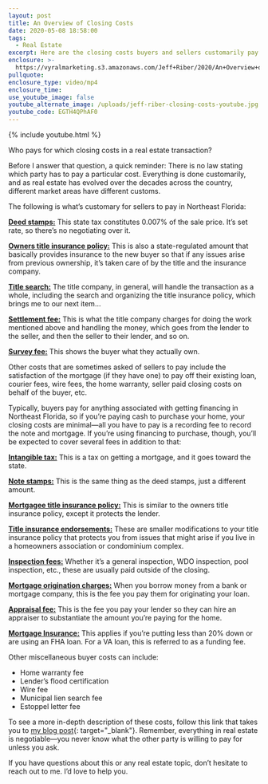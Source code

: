 ```yaml
---
layout: post
title: An Overview of Closing Costs
date: 2020-05-08 18:58:00
tags:
  - Real Estate
excerpt: Here are the closing costs buyers and sellers customarily pay in our area.
enclosure: >-
  https://vyralmarketing.s3.amazonaws.com/Jeff+Riber/2020/An+Overview+of+Closing+Costs.mp4
pullquote:
enclosure_type: video/mp4
enclosure_time:
use_youtube_image: false
youtube_alternate_image: /uploads/jeff-riber-closing-costs-youtube.jpg
youtube_code: EGTH4QPhAF0
---
```


{% include youtube.html %}

Who pays for which closing costs in a real estate transaction?

Before I answer that question, a quick reminder: There is no law stating which party has to pay a particular cost. Everything is done customarily, and as real estate has evolved over the decades across the country, different market areas have different customs.&nbsp;

The following is what’s customary for sellers to pay in Northeast Florida:

<u><strong>Deed stamps:</strong></u> This state tax constitutes 0.007% of the sale price. It’s set rate, so there’s no negotiating over it.

<u><strong>Owners title insurance policy:</strong></u> This is also a state-regulated amount that basically provides insurance to the new buyer so that if any issues arise from previous ownership, it’s taken care of by the title and the insurance company.&nbsp;

<u><strong>Title search:</strong></u> The title company, in general, will handle the transaction as a whole, including the search and organizing the title insurance policy, which brings me to our next item…

<u><strong>Settlement fee:</strong></u> This is what the title company charges for doing the work mentioned above and handling the money, which goes from the lender to the seller, and then the seller to their lender, and so on.&nbsp;

<u><strong>Survey fee:</strong></u> This shows the buyer what they actually own.&nbsp;

Other costs that are sometimes asked of sellers to pay include the satisfaction of the mortgage (if they have one) to pay off their existing loan, courier fees, wire fees, the home warranty, seller paid closing costs on behalf of the buyer, etc.&nbsp;

Typically, buyers pay for anything associated with getting financing in Northeast Florida, so if you’re paying cash to purchase your home, your closing costs are minimal—all you have to pay is a recording fee to record the note and mortgage. If you’re using financing to purchase, though, you’ll be expected to cover several fees in addition to that:

<u><strong>Intangible tax:</strong></u> This is a tax on getting a mortgage, and it goes toward the state.&nbsp;

<u><strong>Note stamps:</strong></u> This is the same thing as the deed stamps, just a different amount.

<u><strong>Mortgagee title insurance policy:</strong></u> This is similar to the owners title insurance policy, except it protects the lender.

<u><strong>Title insurance endorsements:</strong></u> These are smaller modifications to your title insurance policy that protects you from issues that might arise if you live in a homeowners association or condominium complex.&nbsp;

<u><strong>Inspection fees:</strong></u> Whether it’s a general inspection, WDO inspection, pool inspection, etc., these are usually paid outside of the closing.&nbsp;

<u><strong>Mortgage origination charges:</strong></u> When you borrow money from a bank or mortgage company, this is the fee you pay them for originating your loan.&nbsp;

<u><strong>Appraisal fee:</strong></u> This is the fee you pay your lender so they can hire an appraiser to substantiate the amount you’re paying for the home.&nbsp;

<u><strong>Mortgage Insurance:</strong></u> This applies if you’re putting less than 20% down or are using an FHA loan. For a VA loan, this is referred to as a funding fee.&nbsp;

Other miscellaneous buyer costs can include:

* Home warranty fee
* Lender’s flood certification
* Wire fee
* Municipal lien search fee
* Estoppel letter fee

To see a more in-depth description of these costs, follow this link that takes you to [my blog post](https://www.904living.com/selling/what-closing-costs-do-i-pay-when-i-sell-my-home/){: target="_blank"}. Remember, everything in real estate is negotiable—you never know what the other party is willing to pay for unless you ask.&nbsp;

If you have questions about this or any real estate topic, don’t hesitate to reach out to me. I’d love to help you.